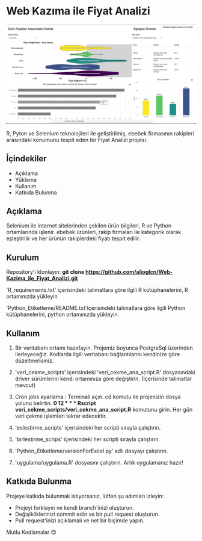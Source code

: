 # Web Kazıma ile Fiyat Analizi 

![Fiyat Analizi Uygulaması](https://github.com/Alioglcn/Web-Kazima-ile-Fiyat-Analizi/blob/main/images/app.jpeg)


R, Pyton ve Selenium teknolojileri ile geliştirilmiş, ebebek firmasının rakipleri arasındaki konumunu tespit eden bir Fiyat Analizi projesi.

## İçindekiler

* Açıklama
* Yükleme
* Kullanım
* Katkıda Bulunma

## Açıklama
Selenium ile internet sitelerinden çekilen ürün bilgileri, R ve Python ortamlarında işlenir. ebebek ürünleri, rakip firmaları ile kategorik olarak eşleştirilir ve her ürünün rakiplerdeki fiyatı tespit edilir. 


## Kurulum

Repository'i klonlayın:
    **git clone https://github.com/alioglcn/Web-Kazima_ile_Fiyat_Analizi.git**

'R_requirements.txt' içerisindeki talimatlara göre ilgili R kütüphanelerini, R ortamınızda yükleyin

'Python_Etiketleme/README.txt'içerisindeki talimatlara göre ilgili Python kütüphanelerini, python ortamınızda yükleyin.

## Kullanım

1. Bir veritabanı ortamı hazırlayın. Projemiz boyunca PostgreSql üzerinden ilerleyeceğiz. Kodlarda ilgili veritabanı bağlantılarını kendinize göre düzeltmelisiniz.
2. 'veri_cekme_scripts' içerisindeki 'veri_cekme_ana_script.R' dosyasındaki driver sürümlerini kendi ortamınıza göre değiştirin. (İçerisinde talimatlar mevcut)

3. Cron jobs ayarlama :
   Terminali açın. cd komutu ile projenizin dosya yolunu belirtin.  **0 12 * * * Rscript veri_cekme_scripts/veri_cekme_ana_script.R**  komutunu girin. Her gün veri çekme işlemleri tekrar edecektir.

4. 'eslestirme_scripts' içerisindeki her scripti sırayla çalıştırın.
5. 'birlestirme_scrips' içerisindeki her scripti sırayla çalıştırın.
6. 'Python_Etiketleme/versionForExcel.py' adlı dosyayı çalıştırın.
7. 'uygulama/uygulama.R' dosyasını çalıştırın. Artık uygulamanız hazır!


## Katkıda Bulunma

Projeye katkıda bulunmak istiyorsanız, lütfen şu adımları izleyin:

  * Projeyi forklayın ve kendi branch'inizi oluşturun.
  * Değişikliklerinizi commit edin ve bir pull request oluşturun.
  * Pull request'inizi açıklamalı ve net bir biçimde yapın.

Mutlu Kodlamalar 😊











